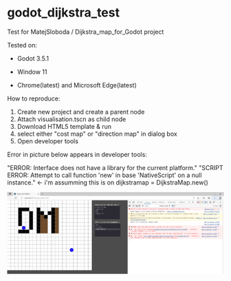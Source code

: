 # godot_dijkstra_test
Test for MatejSloboda / Dijkstra_map_for_Godot project

Tested on:
- Godot 3.5.1

- Window 11

- Chrome(latest) and Microsoft Edge(latest)

How to reproduce:
1. Create new project and create a parent node
2. Attach visualisation.tscn as child node
3. Download HTML5 template & run
4. select either "cost map" or "direction map" in dialog box
5. Open developer tools

Error in picture below appears in developer tools: 

"ERROR: Interface does not have a library for the current platform."
"SCRIPT ERROR: Attempt to call function 'new' in base 'NativeScript' on a null instance." <- i'm assumming this is on dijkstramap = DijkstraMap.new()

![](/issue.PNG "Issue")
